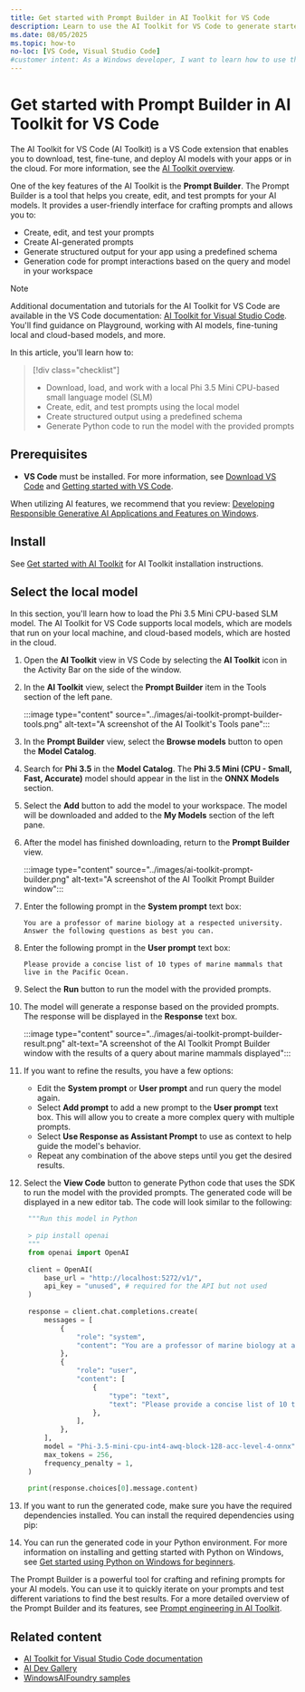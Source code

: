 ```yaml
---
title: Get started with Prompt Builder in AI Toolkit for VS Code
description: Learn to use the AI Toolkit for VS Code to generate starter prompts to iterate and refine with each run of the model.
ms.date: 08/05/2025
ms.topic: how-to
no-loc: [VS Code, Visual Studio Code]
#customer intent: As a Windows developer, I want to learn how to use the AI Toolkit for Visual Studio Code to generate starter prompts for my AI models.
---
```


# Get started with Prompt Builder in AI Toolkit for VS Code

The AI Toolkit for VS Code (AI Toolkit) is a VS Code extension that enables you to download, test, fine-tune, and deploy AI models with your apps or in the cloud. For more information, see the [AI Toolkit overview](index.md).

One of the key features of the AI Toolkit is the **Prompt Builder**. The Prompt Builder is a tool that helps you create, edit, and test prompts for your AI models. It provides a user-friendly interface for crafting prompts and allows you to:

- Create, edit, and test your prompts 
- Create AI-generated prompts
- Generate structured output for your app using a predefined schema
- Generation code for prompt interactions based on the query and model in your workspace

> [!NOTE]
> Additional documentation and tutorials for the AI Toolkit for VS Code are available in the VS Code documentation: [AI Toolkit for Visual Studio Code](https://code.visualstudio.com/docs/intelligentapps/overview). You'll find guidance on Playground, working with AI models, fine-tuning local and cloud-based models, and more.

In this article, you'll learn how to:

> [!div class="checklist"]
> - Download, load, and work with a local Phi 3.5 Mini CPU-based small language model (SLM)
> - Create, edit, and test prompts using the local model
> - Create structured output using a predefined schema
> - Generate Python code to run the model with the provided prompts

## Prerequisites

- **VS Code** must be installed. For more information, see [Download VS Code](https://code.visualstudio.com/download) and [Getting started with VS Code](https://code.visualstudio.com/docs/introvideos/basics).

When utilizing AI features, we recommend that you review: [Developing Responsible Generative AI Applications and Features on Windows](../rai.md).

## Install

See [Get started with AI Toolkit](toolkit-getting-started.md#install) for AI Toolkit installation instructions.

## Select the local model

In this section, you'll learn how to load the Phi 3.5 Mini CPU-based SLM model. The AI Toolkit for VS Code supports local models, which are models that run on your local machine, and cloud-based models, which are hosted in the cloud.

1. Open the **AI Toolkit** view in VS Code by selecting the **AI Toolkit** icon in the Activity Bar on the side of the window.
1. In the **AI Toolkit** view, select the **Prompt Builder** item in the Tools section of the left pane.

   :::image type="content" source="../images/ai-toolkit-prompt-builder-tools.png" alt-text="A screenshot of the AI Toolkit's Tools pane":::

1. In the **Prompt Builder** view, select the **Browse models** button to open the **Model Catalog**.
1. Search for **Phi 3.5** in the **Model Catalog**. The **Phi 3.5 Mini (CPU - Small, Fast, Accurate)** model should appear in the list in the **ONNX Models** section.
1. Select the **Add** button to add the model to your workspace. The model will be downloaded and added to the **My Models** section of the left pane.
1. After the model has finished downloading, return to the **Prompt Builder** view.

   :::image type="content" source="../images/ai-toolkit-prompt-builder.png" alt-text="A screenshot of the AI Toolkit Prompt Builder window":::

1. Enter the following prompt in the **System prompt** text box:

   ```text
   You are a professor of marine biology at a respected university. Answer the following questions as best you can.
   ```

1. Enter the following prompt in the **User prompt** text box:

   ```text
   Please provide a concise list of 10 types of marine mammals that live in the Pacific Ocean.
   ```

1. Select the **Run** button to run the model with the provided prompts.
1. The model will generate a response based on the provided prompts. The response will be displayed in the **Response** text box.

   :::image type="content" source="../images/ai-toolkit-prompt-builder-result.png" alt-text="A screenshot of the AI Toolkit Prompt Builder window with the results of a query about marine mammals displayed":::

1. If you want to refine the results, you have a few options:
   - Edit the **System prompt** or **User prompt** and run query the model again.
   - Select **Add prompt** to add a new prompt to the **User prompt** text box. This will allow you to create a more complex query with multiple prompts.
   - Select **Use Response as Assistant Prompt** to use as context to help guide the model's behavior.
   - Repeat any combination of the above steps until you get the desired results.
1. Select the **View Code** button to generate Python code that uses the SDK to run the model with the provided prompts. The generated code will be displayed in a new editor tab. The code will look similar to the following:

   ```python
    """Run this model in Python
    
    > pip install openai
    """
    from openai import OpenAI
    
    client = OpenAI(
        base_url = "http://localhost:5272/v1/",
        api_key = "unused", # required for the API but not used
    )
    
    response = client.chat.completions.create(
        messages = [
            {
                "role": "system",
                "content": "You are a professor of marine biology at a university",
            },
            {
                "role": "user",
                "content": [
                    {
                        "type": "text",
                        "text": "Please provide a concise list of 10 types of marine mammals that live in the Pacific Ocean.",
                    },
                ],
            },
        ],
        model = "Phi-3.5-mini-cpu-int4-awq-block-128-acc-level-4-onnx",
        max_tokens = 256,
        frequency_penalty = 1,
    )
    
    print(response.choices[0].message.content)
   ```

1. If you want to run the generated code, make sure you have the required dependencies installed. You can install the required dependencies using pip:
1. You can run the generated code in your Python environment. For more information on installing and getting started with Python on Windows, see [Get started using Python on Windows for beginners](/windows/python/beginners).

The Prompt Builder is a powerful tool for crafting and refining prompts for your AI models. You can use it to quickly iterate on your prompts and test different variations to find the best results. For a more detailed overview of the Prompt Builder and its features, see [Prompt engineering in AI Toolkit](https://code.visualstudio.com/docs/intelligentapps/promptbuilder).

## Related content

- [AI Toolkit for Visual Studio Code documentation](https://code.visualstudio.com/docs/intelligentapps/overview)
- [AI Dev Gallery](https://github.com/microsoft/ai-dev-gallery/)
- [WindowsAIFoundry samples](https://github.com/microsoft/WindowsAppSDK-Samples/tree/release/experimental/Samples/WindowsAIFoundry)
